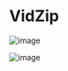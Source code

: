 # VidZip
 
![image](https://github.com/user-attachments/assets/73f31943-f609-4023-984e-159138806928)

![image](https://github.com/user-attachments/assets/1b598afa-91fd-4fa4-935b-335f0bda10be)

